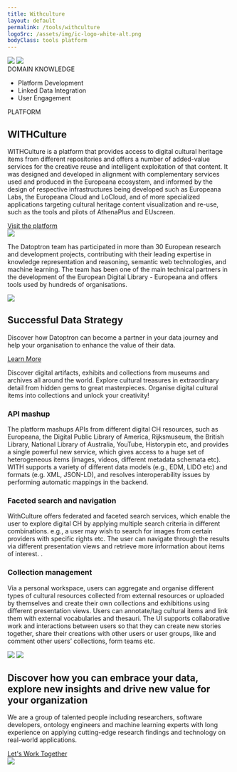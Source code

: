```yaml
---
title: Withculture
layout: default
permalink: /tools/withculture
logoSrc: /assets/img/ic-logo-white-alt.png
bodyClass: tools platform
---
```

<main role="main">
  <!-- tools header-->
    <section class="tools-header platform">
      <div class="container">
        <!-- row-->
        <div class="row">
          <!-- col-->
          <div class="col-xl-3 col-lg-3 col-md-3 left">
            <!-- wrap-->
            <div class="wrap">
              <!-- oval-->
              <img class="oval" src="{{ site.baseurl }}/assets/img/ic-oval-6.png">
              <!-- logo-->
              <img class="logo" src="{{ site.baseurl }}/assets/img/ic-logo-with-white.png">
              <!-- label-->
              <div class="lbl">DOMAIN KNOWLEDGE</div>
              <ul>
                <!--<li><a href="{{ site.baseurl }}/services/datatransformation">Platform Development</a></li>-->
                <li>Platform Development</li>
                <li>Linked Data Integration</li>
                <li>User Engagement</li>
              </ul>
            </div>
          </div>
          <!-- col-->
          <div class="col-xl-9 col-lg-9 col-md-9 right">
            <div class="lbl">PLATFORM</div>
            <h1>WITHCulture</h1>
            <p>
WITHCulture is a platform that provides access to digital cultural heritage items from different repositories and  offers a number of added-value services for the creative reuse and intelligent exploitation of that content. It was designed and developed in alignment with complementary services used and
           produced in the Europeana ecosystem, and informed by the design of respective
           infrastructures being developed such as Europeana Labs, the Europeana Cloud and
           LoCloud, and of more specialized applications targeting cultural heritage content
           visualization and re-use, such as the tools and pilots of AthenaPlus and EUscreen.
            </p>
            <a href="https://withculture.eu">Visit the platform</a>
          </div>
        </div>
      </div>
    </section>
  <!-- tools header-->
  <section class="tools-detail">
    <div class="container">
      <!-- row-->
      <div class="row">
        <!-- col-->
        <div class="col-xl-3 col-lg-3 col-md-12 left">
          <!-- testimonial-->
          <img class="testi" src="{{ site.baseurl }}/assets/img/ic-testimonial.png">
          <!-- footnote-->
          <p class="footnote">
            The  Datoptron team has participated in more than 30 European research and development projects, contributing with their leading expertise in  knowledge representation and reasoning, semantic web technologies, and machine learning. The team has been one of the main technical partners in the development of the European Digital Library - Europeana and offers tools used by hundreds of organisations.
            <!-- The team of Datoptron's researchers and developers has participated in more than 30 European projects related to aggregation and reuse techniques for digital cultural heritage. The team has acted as one of the main technical partners in the development of the European Digital Library - Europeana and has amassed considerable experience in the realization of services that allow the aggregation, harmonisation, analysis, discovery, enrichment, and creative reuse of culutral data.-->
          </p>
          <!-- banner-->
          <div class="banner-wrap">
            <div class="banner">
              <!-- oval-->
              <img class="oval" src="{{ site.baseurl }}/assets/img/ic-oval-6.png">
              <!-- text-->
               <h2>Successful Data Strategy</h2>
              <p>
                Discover how Datoptron can become a partner in your data journey and help your organisation to enhance the value of their data.
              </p>
              <a href="{{ site.baseurl }}/services">Learn More</a>
            </div>
          </div>
        </div>
        <!-- col-->
        <div class="col-xl-9 col-lg-9 col-md-12 right">
          <!-- content-->
          <p>
            Discover digital artifacts, exhibits and collections from museums and archives
            all around the world. Explore cultural treasures in extraordinary detail from
            hidden gems to great masterpieces. Organise digital cultural items into
             collections and unlock your creativity!
          </p>
          <h3>API mashup</h3>
          <p>
            The platform mashups APIs from different digital CH resources, such as Europeana, the Digital Public Library of America, Rijksmuseum, the British Library, National Library of Australia, YouTube, Historypin etc, and provides a single powerful new service, which gives access to a huge set of heterogeneous items (images, videos, different metadata schemata etc). WITH supports a variety of different data models (e.g.,  EDM, LIDO etc) and formats (e.g. XML, JSON-LD), and resolves interoperability issues by performing automatic mappings in the backend.
          </p>
          <h3>Faceted search and navigation</h3>
          <p>
            WithCulture  offers federated and faceted search services, which enable the user to explore digital CH by applying multiple search criteria in different combinations. e.g., a user may wish to search for images from certain providers with specific rights etc. The user can navigate through the results via different presentation views and retrieve more information about items of interest.  .
          </p>
          <h3>Collection management</h3>
          <p>
          Via a personal workspace, users can aggregate and organise different types of cultural resources collected from external resources or uploaded by themselves and create their own collections and exhibitions using different presentation views. Users can annotate/tag cultural items and link them with external vocabularies and thesauri. The UI supports collaborative work and interactions between users so that they can create new stories together, share their creations with other users or user groups, like and comment other users’ collections, form teams etc.
          </p>
          <!-- oval-->
          <img class="thumbnail" src="{{ site.baseurl }}/assets/img/tools/with_1.webp">
          <img class="thumbnail" src="{{ site.baseurl }}/assets/img/tools/with_2.webp">
        </div>
      </div>
    </div>
  </section>
  <!-- call to action-->
  <section class="home-calltoaction">
    <div class="container">
      <!-- heading-->
      <div class="text">
        <h2>
          Discover how you can embrace your data, explore <span class="green">new insights </span>and drive <span class="green">new value </span>for your organization
        </h2>
         <p>
          We are a group of talented people including researchers,
          software developers, ontology engineers and machine learning experts with
          long experience on applying cutting-edge research findings and technology on real-world applications.
        </p>
        <a href="{{ site.baseurl }}/contact">Let's Work Together</a>
      </div>
      <!-- character-->
      <img class="character" src="{{ site.baseurl }}/assets/img/img-character-3.png">
    </div>
  </section>
</main>
